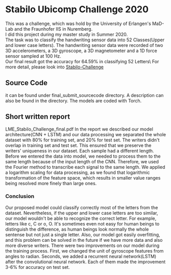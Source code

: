 # Stabilo Ubicomp Challenge 2020
This was a challenge, which was hold by the University of Erlangen's MaD-Lab and the Fraunhofer IIS in Nuremberg.\
I did this project during my master study in Summer 2020. \
The task was to classify the handwriting sensor data into 52 Classes(Upper and lower case letters). The handwriting sensor data were recorded of two 3D accelerometers, a 3D gyroscope, a 3D magnetometer and
a 1D force sensor sampled at 100 Hz. \
Our final result got the accuracy for 64.59% in classifying 52 Letters\ 
For more detail, please look into [Stabilo-Challenge](https://stabilodigital.com/competition-details/https://stabilodigital.com/competition-details/)

## Source Code
it can be found under final_submit_sourcecode directory. 
A description can also be found in the directory.
The models are coded with Torch. 

## Short written report 
LME_Stabilo_Challenge_final.pdf
In the report we described our model architecture(CNN + LSTM) and our data processing 
we separated the whole dataset with 80% for training set, and 20% for test set. The writers didn't overlap in training set and test set. This ensured that we preserve the writers' uniqueness in our dataset. 
Each sample had a different length. Before we entered the data into model, we needed to process them to the same length because of the input length of the CNN. Therefore, we used the Fourier method to transcribe each signal to the same length. 
We applied a logarithm scaling for data processing, as we found that logarithmic transformation of the feature space, which results in smaller value ranges being resolved more finely than large ones. 

### Conclusion 
Our proposed model could classify correctly most of the letters from the dataset. Nevertheless, if the upper and lower case letters are too similar, our model wouldn't be able to recognize the correct letter. For example, letters like c, C or o, O. It's sometimes even not easy for human beings to distinguish the difference, as human beings look normally the whole sentense but not just a single letter. 
Also, our model got easily overfitting, and this problem can be solved in the future if we have more data and also more diverse writers. 
There were two improvements on our model during the training process. First, we changed the unit of gyroscope features from angles to radian. Seconds, we added a recurrent neural network(LSTM) after the convolutional neural network. Each of them made the improvement 3-6% for accuracy on test set. 


